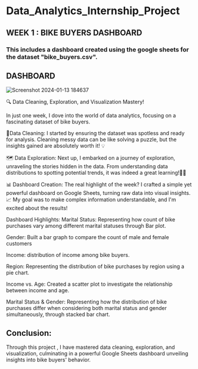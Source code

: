 # Data_Analytics_Internship_Project



## WEEK 1 : BIKE BUYERS DASHBOARD

### This includes a dashboard created using the google sheets for the dataset "bike_buyers.csv".


## DASHBOARD

![Screenshot 2024-01-13 184637](https://github.com/LakshmiSBelgavi/Data_Analytics_Internship_Projects/assets/147576712/66dda974-3732-4238-ab58-2e041f2d5035)


🔍 Data Cleaning, Exploration, and Visualization Mastery!

In just one week, I dove into the world of data analytics, focusing on a fascinating dataset of bike buyers. 

🧹Data Cleaning:
I started by ensuring the dataset was spotless and ready for analysis. Cleaning messy data can be like solving a puzzle, but the insights gained are absolutely worth it! 💡

 🗺️ Data Exploration:
Next up, I embarked on a journey of exploration, unraveling the stories hidden in the data. From understanding data distributions to spotting potential trends, it was indeed a great learning!🕵️‍♂️

 📊 Dashboard Creation:
The real highlight of the week? I crafted a simple yet powerful dashboard on Google Sheets, turning raw data into visual insights. 📈 My goal was to make complex information understandable, and I'm excited about the results!

Dashboard Highlights:
Marital Status: Representing how count of bike purchases vary among different marital statuses through Bar plot.

Gender: Built a bar graph to compare the count of male and female customers

Income: distribution of income among bike buyers.

Region: Representing the distribution of bike purchases by region using a pie chart. 

Income vs. Age: Created a scatter plot to investigate the relationship between income and age.

Marital Status & Gender: Representing how the distribution of bike purchases differ when considering both marital status and gender simultaneously, through stacked bar chart.

## Conclusion:

 Through this project , I have mastered data cleaning, exploration, and visualization, culminating in a powerful Google Sheets dashboard unveiling insights into bike buyers' behavior. 

